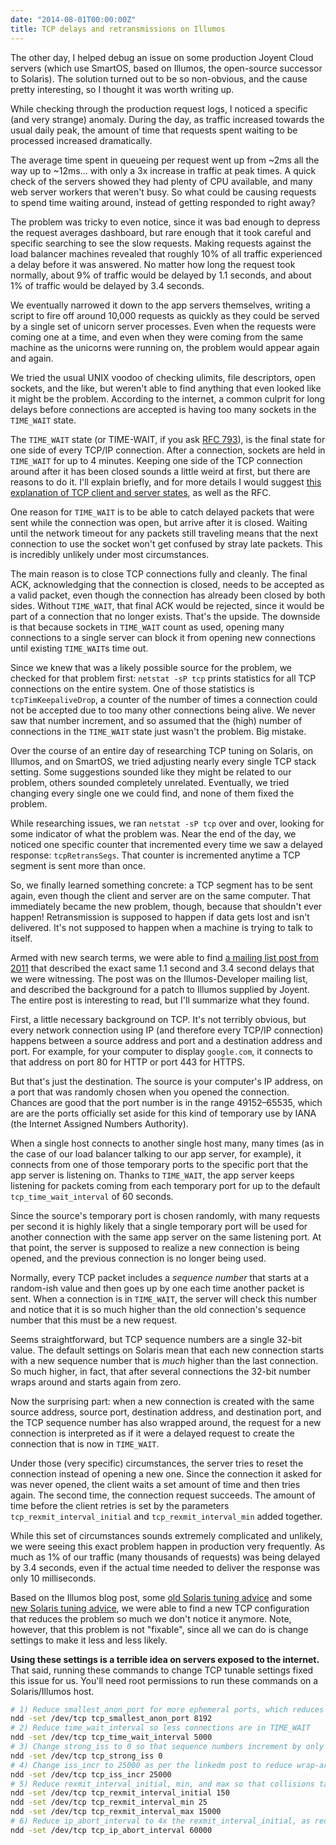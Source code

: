 ```yaml
---
date: "2014-08-01T00:00:00Z"
title: TCP delays and retransmissions on Illumos
---
```


The other day, I helped debug an issue on some production Joyent Cloud servers (which use SmartOS, based on Illumos, the open-source successor to Solaris). The solution turned out to be so non-obvious, and the cause pretty interesting, so I thought it was worth writing up.

While checking through the production request logs, I noticed a specific (and very strange) anomaly. During the day, as traffic increased towards the usual daily peak, the amount of time that requests spent waiting to be processed increased dramatically.

The average time spent in queueing per request went up from ~2ms all the way up to ~12ms... with only a 3x increase in traffic at peak times. A quick check of the servers showed they had plenty of CPU available, and many web server workers that weren't busy. So what could be causing requests to spend time waiting around, instead of getting responded to right away?

The problem was tricky to even notice, since it was bad enough to depress the request averages dashboard, but rare enough that it took careful and specific searching to see the slow requests. Making requests against the load balancer machines revealed that roughly 10% of all traffic experienced a delay before it was answered. No matter how long the request took normally, about 9% of traffic would be delayed by 1.1 seconds, and about 1% of traffic would be delayed by 3.4 seconds.

We eventually narrowed it down to the app servers themselves, writing a script to fire off around 10,000 requests as quickly as they could be served by a single set of unicorn server processes. Even when the requests were coming one at a time, and even when they were coming from the same machine as the unicorns were running on, the problem would appear again and again.

We tried the usual UNIX voodoo of checking ulimits, file descriptors, open sockets, and the like, but weren't able to find anything that even looked like it might be the problem. According to the internet, a common culprit for long delays before connections are accepted is having too many sockets in the `TIME_WAIT` state.

The `TIME_WAIT` state (or TIME-WAIT, if you ask [RFC 793][ietf]), is the final state for one side of every TCP/IP connection. After a connection, sockets are held in `TIME_WAIT` for up to 4 minutes. Keeping one side of the TCP connection around after it has been closed sounds a little weird at first, but there are reasons to do it. I'll explain briefly, and for more details I would suggest [this explanation of TCP client and server states][timewait], as well as the RFC.

One reason for `TIME_WAIT` is to be able to catch delayed packets that were sent while the connection was open, but arrive after it is closed. Waiting until the network timeout for any packets still traveling means that the next connection to use the socket won't get confused by stray late packets. This is incredibly unlikely under most circumstances.

The main reason is to close TCP connections fully and cleanly. The final ACK, acknowledging that the connection is closed, needs to be accepted as a valid packet, even though the connection has already been closed by both sides. Without `TIME_WAIT`, that final ACK would be rejected, since it would be part of a connection that no longer exists. That's the upside. The downside is that because sockets in `TIME_WAIT` count as used, opening many connections to a single server can block it from opening new connections until existing `TIME_WAIT`s time out.

Since we knew that was a likely possible source for the problem, we checked for that problem first: `netstat -sP tcp` prints statistics for all TCP connections on the entire system. One of those statistics is `tcpTimKeepaliveDrop`, a counter of the number of times a connection could not be accepted due to too many other connections being alive. We never saw that number increment, and so assumed that the (high) number of connections in the `TIME_WAIT` state just wasn't the problem. Big mistake.

Over the course of an entire day of researching TCP tuning on Solaris, on Illumos, and on SmartOS, we tried adjusting nearly every single TCP stack setting. Some suggestions sounded like they might be related to our problem, others sounded completely unrelated. Eventually, we tried changing every single one we could find, and none of them fixed the problem.

While researching issues, we ran `netstat -sP tcp` over and over, looking for some indicator of what the problem was. Near the end of the day, we noticed one specific counter that incremented every time we saw a delayed response: `tcpRetransSegs`. That counter is incremented anytime a TCP segment is sent more than once.

So, we finally learned something concrete: a TCP segment has to be sent again, even though the client and server are on the same computer. That immediately became the new problem, though, because that shouldn't ever happen! Retransmission is supposed to happen if data gets lost and isn't delivered. It's not supposed to happen when a machine is trying to talk to itself.

Armed with new search terms, we were able to find [a mailing list post from 2011][illumos] that described the exact same 1.1 second and 3.4 second delays that we were witnessing. The post was on the Illumos-Developer mailing list, and described the background for a patch to Illumos supplied by Joyent. The entire post is interesting to read, but I'll summarize what they found.

First, a little necessary background on TCP. It's not terribly obvious, but every network connection using IP (and therefore every TCP/IP connection) happens between a source address and port and a destination address and port. For example, for your computer to display `google.com`, it connects to that address on port 80 for HTTP or port 443 for HTTPS.

But that's just the destination. The source is your computer's IP address, on a port that was randomly chosen when you opened the connection. Chances are good that the port number is in the range 49152–65535, which are are the ports officially set aside for this kind of temporary use by IANA (the Internet Assigned Numbers Authority).

When a single host connects to another single host many, many times (as in the case of our load balancer talking to our app server, for example), it connects from one of those temporary ports to the specific port that the app server is listening on. Thanks to `TIME_WAIT`, the app server keeps listening for packets coming from each temporary port for up to the default `tcp_time_wait_interval` of 60 seconds.

Since the source's temporary port is chosen randomly, with many requests per second it is highly likely that a single temporary port will be used for another connection with the same app server on the same listening port. At that point, the server is supposed to realize a new connection is being opened, and the previous connection is no longer being used.

Normally, every TCP packet includes a _sequence number_ that starts at a random-ish value and then goes up by one each time another packet is sent. When a connection is in `TIME_WAIT`, the server will check this number and notice that it is so much higher than the old connection's sequence number that this must be a new request.

Seems straightforward, but TCP sequence numbers are a single 32-bit value. The default settings on Solaris mean that each new connection starts with a new sequence number that is _much_ higher than the last connection. So much higher, in fact, that after several connections the 32-bit number wraps around and starts again from zero.

Now the surprising part: when a new connection is created with the same source address, source port, destination address, and destination port, and the TCP sequence number has also wrapped around, the request for a new connection is interpreted as if it were a delayed request to create the connection that is now in `TIME_WAIT`.

Under those (very specific) circumstances, the server tries to reset the connection instead of opening a new one. Since the connection it asked for was never opened, the client waits a set amount of time and then tries again. The second time, the connection request succeeds. The amount of time before the client retries is set by the parameters `tcp_rexmit_interval_initial` and `tcp_rexmit_interval_min` added together.

While this set of circumstances sounds extremely complicated and unlikely, we were seeing this exact problem happen in production very frequently. As much as 1% of our traffic (many thousands of requests) was being delayed by 3.4 seconds, even if the actual time needed to deliver the response was only 10 milliseconds.

Based on the Illumos blog post, some [old Solaris tuning advice](http://www.sean.de/Solaris/soltune.html) and some [new Solaris tuning advice](http://www.princeton.edu/~unix/Solaris/troubleshoot/), we were able to find a new TCP configuration that reduces the problem so much we don't notice it anymore. Note, however, that this problem is not "fixable", since all we can do is change settings to make it less and less likely.

**Using these settings is a terrible idea on servers exposed to the internet.** That said, running these commands to change TCP tunable settings fixed this issue for us. You'll need root permissions to run these commands on a Solaris/Illumos host.

```bash
# 1) Reduce smallest_anon_port for more ephemeral ports, which reduces collisions
ndd -set /dev/tcp tcp_smallest_anon_port 8192
# 2) Reduce time_wait_interval so less connections are in TIME_WAIT
ndd -set /dev/tcp tcp_time_wait_interval 5000
# 3) Change strong_iss to 0 so that sequence numbers increment by only a fixed amount
ndd -set /dev/tcp tcp_strong_iss 0
# 4) Change iss_incr to 25000 as per the linkedm post to reduce wrap-around
ndd -set /dev/tcp tcp_iss_incr 25000
# 5) Reduce rexmit_interval_initial, min, and max so that collisions take less time
ndd -set /dev/tcp tcp_rexmit_interval_initial 150
ndd -set /dev/tcp tcp_rexmit_interval_min 25
ndd -set /dev/tcp tcp_rexmit_interval_max 15000
# 6) Reduce ip_abort_interval to 4x the rexmit_interval_initial, as recommended
ndd -set /dev/tcp tcp_ip_abort_interval 60000
```

[bug]: https://www.illumos.org/issues/5011
[ietf]: http://tools.ietf.org/html/rfc793
[illumos]: http://lists.illumos.org/pipermail/developer/2011-April/001958.html
[timewait]: http://www.serverframework.com/asynchronousevents/2011/01/time-wait-and-its-design-implications-for-protocols-and-scalable-servers.html
